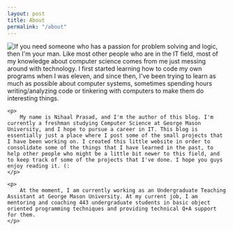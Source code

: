 ```yaml
---
layout: post
title: About
permalink: "/about"
---
```


<div class="about">
    <img style="float: left;" src="../../assets/img/image_of_myself.jpg">
    <p>
        If you need someone who has a passion for problem solving and logic, then I'm your man. Like most other people who are in the IT field, most of my knowledge about computer science comes from me just messing around with technology. I first started learning how to code my own programs when I was eleven, and since then, I've been trying to learn as much as possible about computer systems, sometimes spending hours writing/analyzing code or tinkering with computers to make them do interesting things.
    </p>

    <p>
        My name is Nihaal Prasad, and I'm the author of this blog. I'm currently a freshman studying Computer Science at George Mason University, and I hope to pursue a career in IT. This blog is essentially just a place where I post some of the small projects that I have been working on. I created this little website in order to consolidate some of the things that I have learned in the past, to help other people who might be a little bit newer to this field, and to keep track of some of the projects that I've done. I hope you guys enjoy reading it. (:
    </p>
    
    <p>
        At the moment, I am currently working as an Undergraduate Teaching Assistant at George Mason University. At my current job, I am mentoring and coaching 443 undergraduate students in basic object oriented programming techniques and providing technical Q+A support for them.
    </p>
</div>
